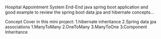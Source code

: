 Hospital Appointment System End-End java spring boot application and good example to review the spring boot data jpa and hibernate concepts... 

Concept Cover in this mini project:
      1.hibernate inheritance
      2.Spring data jpa associations
              1.ManyToMany
              2.OneToMany
              3.ManyToOne
      3.Component Inheritance 
